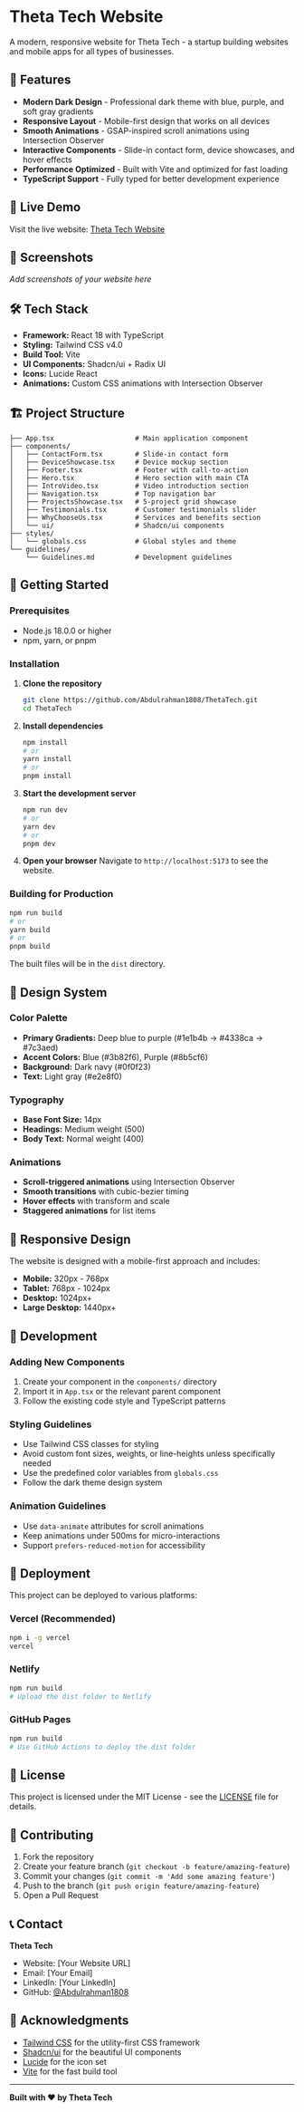 # Theta Tech Website

A modern, responsive website for Theta Tech - a startup building websites and mobile apps for all types of businesses.

## 🌟 Features

- **Modern Dark Design** - Professional dark theme with blue, purple, and soft gray gradients
- **Responsive Layout** - Mobile-first design that works on all devices
- **Smooth Animations** - GSAP-inspired scroll animations using Intersection Observer
- **Interactive Components** - Slide-in contact form, device showcases, and hover effects
- **Performance Optimized** - Built with Vite and optimized for fast loading
- **TypeScript Support** - Fully typed for better development experience

## 🚀 Live Demo

Visit the live website: [Theta Tech Website](https://your-deployment-url.com)

## 📸 Screenshots

*Add screenshots of your website here*

## 🛠️ Tech Stack

- **Framework:** React 18 with TypeScript
- **Styling:** Tailwind CSS v4.0
- **Build Tool:** Vite
- **UI Components:** Shadcn/ui + Radix UI
- **Icons:** Lucide React
- **Animations:** Custom CSS animations with Intersection Observer

## 🏗️ Project Structure

```
├── App.tsx                    # Main application component
├── components/
│   ├── ContactForm.tsx        # Slide-in contact form
│   ├── DeviceShowcase.tsx     # Device mockup section
│   ├── Footer.tsx             # Footer with call-to-action
│   ├── Hero.tsx               # Hero section with main CTA
│   ├── IntroVideo.tsx         # Video introduction section
│   ├── Navigation.tsx         # Top navigation bar
│   ├── ProjectsShowcase.tsx   # 5-project grid showcase
│   ├── Testimonials.tsx       # Customer testimonials slider
│   ├── WhyChooseUs.tsx        # Services and benefits section
│   └── ui/                    # Shadcn/ui components
├── styles/
│   └── globals.css            # Global styles and theme
└── guidelines/
    └── Guidelines.md          # Development guidelines
```

## 🚀 Getting Started

### Prerequisites

- Node.js 18.0.0 or higher
- npm, yarn, or pnpm

### Installation

1. **Clone the repository**
   ```bash
   git clone https://github.com/Abdulrahman1808/ThetaTech.git
   cd ThetaTech
   ```

2. **Install dependencies**
   ```bash
   npm install
   # or
   yarn install
   # or
   pnpm install
   ```

3. **Start the development server**
   ```bash
   npm run dev
   # or
   yarn dev
   # or
   pnpm dev
   ```

4. **Open your browser**
   Navigate to `http://localhost:5173` to see the website.

### Building for Production

```bash
npm run build
# or
yarn build
# or
pnpm build
```

The built files will be in the `dist` directory.

## 🎨 Design System

### Color Palette
- **Primary Gradients:** Deep blue to purple (#1e1b4b → #4338ca → #7c3aed)
- **Accent Colors:** Blue (#3b82f6), Purple (#8b5cf6)
- **Background:** Dark navy (#0f0f23)
- **Text:** Light gray (#e2e8f0)

### Typography
- **Base Font Size:** 14px
- **Headings:** Medium weight (500)
- **Body Text:** Normal weight (400)

### Animations
- **Scroll-triggered animations** using Intersection Observer
- **Smooth transitions** with cubic-bezier timing
- **Hover effects** with transform and scale
- **Staggered animations** for list items

## 📱 Responsive Design

The website is designed with a mobile-first approach and includes:

- **Mobile:** 320px - 768px
- **Tablet:** 768px - 1024px
- **Desktop:** 1024px+
- **Large Desktop:** 1440px+

## 🔧 Development

### Adding New Components

1. Create your component in the `components/` directory
2. Import it in `App.tsx` or the relevant parent component
3. Follow the existing code style and TypeScript patterns

### Styling Guidelines

- Use Tailwind CSS classes for styling
- Avoid custom font sizes, weights, or line-heights unless specifically needed
- Use the predefined color variables from `globals.css`
- Follow the dark theme design system

### Animation Guidelines

- Use `data-animate` attributes for scroll animations
- Keep animations under 500ms for micro-interactions
- Support `prefers-reduced-motion` for accessibility

## 🚀 Deployment

This project can be deployed to various platforms:

### Vercel (Recommended)
```bash
npm i -g vercel
vercel
```

### Netlify
```bash
npm run build
# Upload the dist folder to Netlify
```

### GitHub Pages
```bash
npm run build
# Use GitHub Actions to deploy the dist folder
```

## 📄 License

This project is licensed under the MIT License - see the [LICENSE](LICENSE) file for details.

## 🤝 Contributing

1. Fork the repository
2. Create your feature branch (`git checkout -b feature/amazing-feature`)
3. Commit your changes (`git commit -m 'Add some amazing feature'`)
4. Push to the branch (`git push origin feature/amazing-feature`)
5. Open a Pull Request

## 📞 Contact

**Theta Tech**
- Website: [Your Website URL]
- Email: [Your Email]
- LinkedIn: [Your LinkedIn]
- GitHub: [@Abdulrahman1808](https://github.com/Abdulrahman1808)

## 🙏 Acknowledgments

- [Tailwind CSS](https://tailwindcss.com/) for the utility-first CSS framework
- [Shadcn/ui](https://ui.shadcn.com/) for the beautiful UI components
- [Lucide](https://lucide.dev/) for the icon set
- [Vite](https://vitejs.dev/) for the fast build tool

---

**Built with ❤️ by Theta Tech**